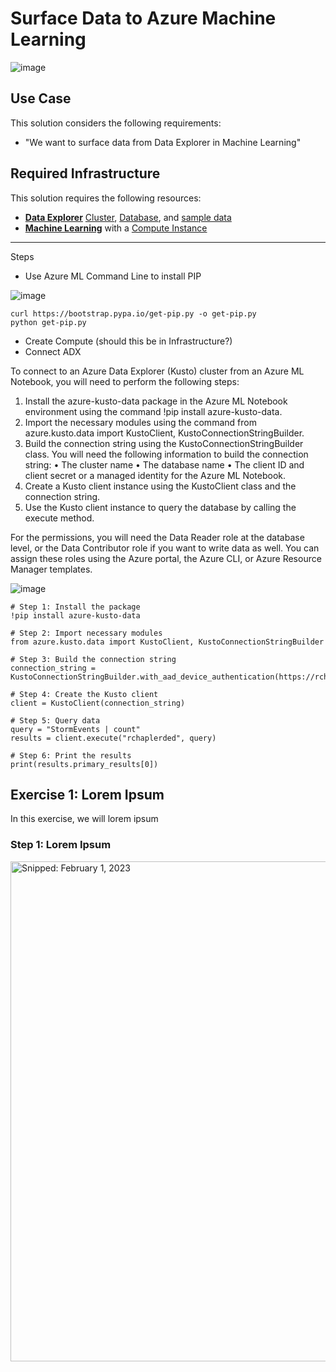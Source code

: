 # Surface Data to Azure Machine Learning

![image](https://user-images.githubusercontent.com/44923999/215880260-d581ec97-3b29-4490-94ae-0f473fcc3612.png)

## Use Case
This solution considers the following requirements:

* "We want to surface data from Data Explorer in Machine Learning"

## Required Infrastructure
This solution requires the following resources:

* [**Data Explorer**](https://learn.microsoft.com/en-us/azure/data-explorer/) [Cluster](Infrastructure_DataExplorer_Cluster.md), [Database](Infrastructure_DataExplorer_Database.md), and [sample data](https://learn.microsoft.com/en-us/azure/data-explorer/ingest-sample-data?tabs=ingestion-wizard)
* [**Machine Learning**](https://learn.microsoft.com/en-us/azure/machine-learning/) with a [Compute Instance](https://learn.microsoft.com/en-us/azure/machine-learning/concept-compute-instance)

-----

Steps
* Use Azure ML Command Line to install PIP

![image](https://user-images.githubusercontent.com/44923999/216428803-786b082a-43a6-4fdc-b423-d3f7ae3fc835.png)

```
curl https://bootstrap.pypa.io/get-pip.py -o get-pip.py
python get-pip.py
```

* Create Compute (should this be in Infrastructure?)
* Connect ADX


To connect to an Azure Data Explorer (Kusto) cluster from an Azure ML Notebook, you will need to perform the following steps:
1.	Install the azure-kusto-data package in the Azure ML Notebook environment using the command !pip install azure-kusto-data.
2.	Import the necessary modules using the command from azure.kusto.data import KustoClient, KustoConnectionStringBuilder.
3.	Build the connection string using the KustoConnectionStringBuilder class. You will need the following information to build the connection string:
•       The cluster name
•       The database name
•       The client ID and client secret or a managed identity for the Azure ML Notebook.
4.	Create a Kusto client instance using the KustoClient class and the connection string.
5.	Use the Kusto client instance to query the database by calling the execute method.
 
For the permissions, you will need the Data Reader role at the database level, or the Data Contributor role if you want to write data as well. You can assign these roles using the Azure portal, the Azure CLI, or Azure Resource Manager templates.
 



![image](https://user-images.githubusercontent.com/44923999/216399872-eb7c206d-c656-491d-a9d6-1f7a6ba3d70b.png)

```
# Step 1: Install the package
!pip install azure-kusto-data
 
# Step 2: Import necessary modules
from azure.kusto.data import KustoClient, KustoConnectionStringBuilder
 
# Step 3: Build the connection string
connection_string = KustoConnectionStringBuilder.with_aad_device_authentication(https://rchaplerdec.kusto.windows.net).with_database("rchaplerded").build()
 
# Step 4: Create the Kusto client
client = KustoClient(connection_string)
 
# Step 5: Query data
query = "StormEvents | count"
results = client.execute("rchaplerded", query)
 
# Step 6: Print the results
print(results.primary_results[0])
```

## Exercise 1: Lorem Ipsum
In this exercise, we will lorem ipsum

### Step 1: Lorem Ipsum

<img src="https://user-images.githubusercontent.com/44923999/blah.png" width="800" title="Snipped: February 1, 2023" />
